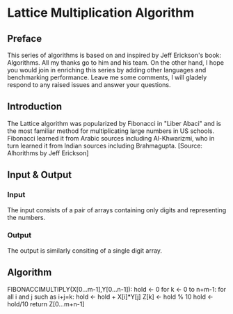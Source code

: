 # Lattice Multiplication Algorithm

## Preface
This series of algorithms is based on and inspired by Jeff Erickson's book: Algorithms. All my thanks go to him and his team.
On the other hand, I hope you would join in enriching this series by adding other languages and benchmarking performance.
Leave me some comments, I will gladely respond to any raised issues and answer your questions.


## Introduction
The Lattice algorithm was popularized by Fibonacci in "Liber Abaci" and is the most familiar method for multiplicating large numbers in US schools.
Fibonacci learned it from Arabic sources including Al-Khwarizmi, who in turn learned it from Indian sources including Brahmagupta.
[Source: Alhorithms by Jeff Erickson]

## Input & Output

### Input
The input consists of a pair of arrays containing only digits and representing the numbers. 

### Output 
The output is similarly consiting of a single digit array.

## Algorithm
FIBONACCIMULTIPLY(X[0...m-1],Y[0...n-1]):
    hold <- 0
    for k <- 0 to n+m-1:
        for all i and j such as i+j=k:
            hold <- hold + X[i]*Y[j]
        Z[k] <- hold % 10
        hold <- hold/10
    return Z[0...m+n-1]